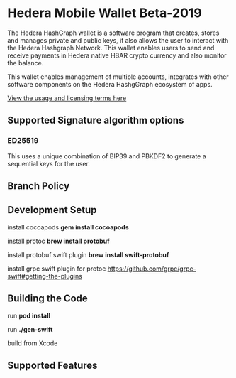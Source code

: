 # Hedera Mobile Wallet Beta-2019

The Hedera HashGraph wallet is a software program that creates, stores and manages private and public keys, it also allows the user to interact with the Hedera Hashgraph Network. This wallet enables users to send and receive payments in Hedera native HBAR crypto currency and also monitor the balance.

This wallet enables management of multiple accounts, integrates with other software components on the Hedera HashgGraph ecosystem of apps.

[View the usage and licensing terms here](license.txt)

## Supported Signature algorithm options

### ED25519

This uses a unique combination of BIP39 and PBKDF2 to generate a sequential keys for the user.

## Branch Policy

## Development Setup

install cocoapods
**gem install cocoapods**

install protoc
**brew install protobuf**

install protobuf swift plugin
**brew install swift-protobuf**

install grpc swift plugin for protoc
https://github.com/grpc/grpc-swift#getting-the-plugins

## Building the Code

run **pod install**

run **./gen-swift**

build from Xcode

## Supported Features
